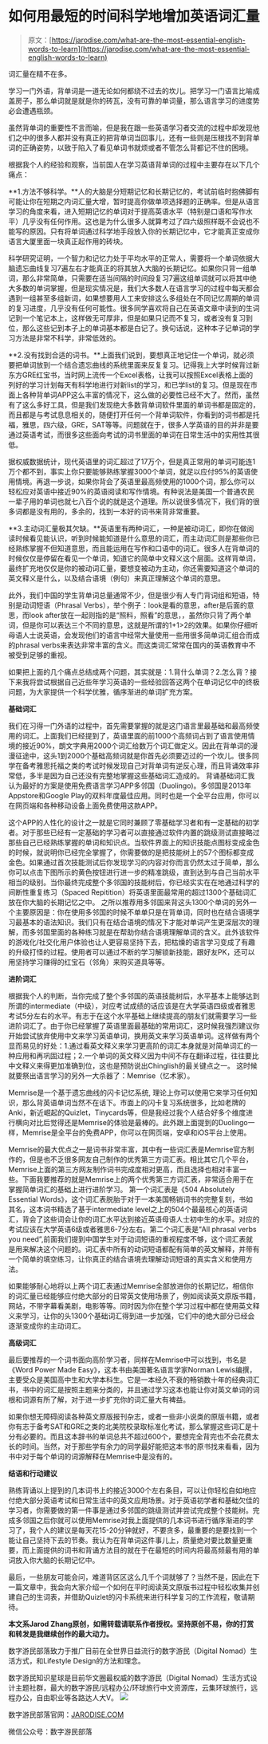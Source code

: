 <!--yml
category: 未分类
date: 2022-06-26 00:00:00
-->

# 如何用最短的时间科学地增加英语词汇量

> 原文：[https://jarodise.com/what-are-the-most-essential-english-words-to-learn](https://jarodise.com/what-are-the-most-essential-english-words-to-learn)

词汇量在精不在多。

学习一门外语，背单词是一道无论如何都绕不过去的坎儿。把学习一门语言比喻成盖房子，那么单词就是就是你的砖瓦，没有可靠的单词量，那么语言学习的进度势必会遭遇瓶颈。

虽然背单词的重要性不言而喻，但是我在跟一些英语学习者交流的过程中却发现他们之中的很多人都并没有真正的把背单词当回事儿，还有一些则是压根找不到背单词的正确姿势，以致于陷入了看见单词书就烦或者不管怎么背都记不住的困境。

根据我个人的经验和观察，当前国人在学习英语背单词的过程中主要存在以下几个痛点：

**1.方法不够科学。**人的大脑是分短期记忆和长期记忆的，考试前临时抱佛脚有可能让你在短期之内词汇量大增，暂时提高你做单项选择题的正确率。但是从语言学习的角度来看，进入短期记忆的单词对于提高英语水平（特别是口语和写作水平）几乎没有任何作用。这也是为什么很多人就算考过了四六级照样既不会说也不能写的原因。只有将单词通过科学地手段放入你的长期记忆中，它才能真正变成你语言大厦里面一块真正起作用的砖块。

科学研究证明，一个智力和记忆力处于平均水平的正常人，需要将一个单词依据大脑遗忘曲线复习7遍左右才能真正的将其放入大脑的长期记忆。如果你只背一组单词，那么非常简单，只需要在适当间隔的时间段复习7遍这组单词就可以将其中绝大多数的单词掌握，但是现实情况是，我们大多数人在语言学习的过程中每天都会遇到一组甚至多组新词，如果想要用人工来安排这么多组处在不同记忆周期的单词的复习进度，几乎没有任何可能性。很多同学喜欢将自己在英语文章中读到的生词记到一个笔记本上，这样做无可厚非，但是如果只记而不复习，或者没有复习到位，那么这些记到本子上的单词基本都是白记了。换句话说，这种本子记单词的学习方法是非常不科学，非常低效的。

**2.没有找到合适的词书。**上面我们说到，要想真正地记住一个单词，就必须要把单词放到一个结合遗忘曲线的系统里面来反复复习。记得我上大学时候背过新东方GRE红宝书，当时网上流传一个Excel表格，让我可以按照Excel表格上面的列好的学习计划每天有科学地进行对新list的学习，和已学list的复习。但是现在市面上各种背单词APP这么丰富的情况下，这么做的必要性已经不大了。然而，虽然有了这么多好工具，但是我们发现绝大多数背单词软件里面的单词书都是固定的，而且都是与考试息息相关的，随便打开任何一个背单词软件，你看到的词书都是托福，雅思，四六级，GRE，SAT等等。问题就在于，很多人学英语的目的并非是要通过英语考试，而很多这些面向考试的词书里面的单词在日常生活中的实用性其很低。

据权威数据统计，现代英语里的词汇超过了17万个，但是真正常用的单词可能连1万个都不到，事实上你只要能够熟练掌握3000个单词，就足以应付95%的英语使用情境。再退一步说，如果你背会了英语里最高频使用的1000个词，那么你可以轻松应对英语中接近90%的英语阅读和写作情境。有种说法是美国一个普通农民一辈子用的单词也就七八百个说的就是这个道理。所以说很多情况下，我们背的很多词都是没有用的，多余的，找到一本好的词书来背非常重要。

**3.主动词汇量极其欠缺。**英语里有两种词汇，一种是被动词汇，即你在做阅读时候看见能认识，听到时候能知道是什么意思的词汇，而主动词汇则是那些你已经熟练掌握不但知道意思，而且能运用在写作和口语中的词汇。很多人在背单词的时候仅仅是停留在看见一个单词，知道它的简单中文释义这个层面。这样背单词，最终扩充地仅仅是你的被动词汇量，要想变被动为主动，你还需要知道这个单词的英文释义是什么，以及结合语境（例句）来真正理解这个单词的意思。

此外，我们中国的学生背单词总量通常不少，但是很少有人专门背词组和短语，特别是动词短语（Phrasal Verbs），举个例子：look是看的意思，after是后面的意思，而look after放在一起则指的是“照料，照看”的意思，，虽然你只背了两个单词，但是你可以表达三个不同的意思，这就是所谓的1+1>2的效果。如果你仔细听母语人士说英语，会发现他们的语言中经常大量使用一些用很多简单词汇组合而成的phrasal verbs来表达非常丰富的含义。而这类词汇常常在国内的英语教育中不被受到足够的重视。

如果把上面的几个痛点总结成两个问题，其实就是：1.背什么单词？2.怎么背？接下来我将尝试根据自己近些年学习英语的一些经验回答这两个在单词记忆中的终极问题，为大家提供一个科学优雅，循序渐进的单词扩充方案。

**基础词汇**

我们在习得一门外语的过程中，首先需要掌握的就是这门语言里最基础和最高频使用的词汇。上面我们已经提到了，英语里面的前1000个高频词占到了语言使用情境的接近90%，朗文字典用2000个词汇给数万个词汇做定义。因此在背单词的漫漫征途中，这头1到2000个基础高频词就是你首先必须要迈过的一个坎儿。很多同学在备考雅思托福之类的考试时候发现自己对背单词有逆反心理，而且背诵效率非常低，多半是因为自己还没有完整地掌握这些基础词汇造成的。 背诵基础词汇我认为最好的方案是使用免费语言学习APP多邻国（Duolingo)。多邻国是2013年Appstore和Google Play的双料年度最佳应用。同时也是一个全平台应用，你可以在网页端和各种移动设备上面免费使用这款APP。

这个APP的人性化的设计之一就是它同时兼顾了零基础学习者和有一定基础的初学者。对于那些已经有一定基础的学习者可以直接通过软件内置的跳级测试直接略过那些自己已经熟练掌握的单词和知识点。当软件界面上的知识技能点图标变成金色的时候，就说明你已经完全掌握了，你需要做的是把技能树上的57个图标都变成金色。如果通过首次技能测试后你发现学习的内容对你而言仍然太过于简单，那么你可以点击下图所示的黄色按钮进行进一步的精准跳级，直到达到与自己当前水平相当的级别。当你最终完成整个多邻国的技能树后，你已经实实在在地通过科学的间断性重复练习（Spaced Repitition）将英语里面最常用的超过1300个基础词汇放在你大脑的长期记忆之中。 之所以推荐用多邻国来背这头1300个单词的另外一个主要原因是：你在使用多邻国的时候不单单只是在背单词，同时也在结合语境学习最基本的语法知识。我们只有在结合语境的情况下才能对单词产生更深层次的理解，而多邻国里面的各种练习就是在帮助你结合语境理解单词的含义。此外该软件的游戏化/社交化用户体验也让人更容易坚持下去，把枯燥的语言学习变成了有趣的升级打怪的过程。使用者可以通过不断的学习解锁新技能，跟好友PK，还可以用坚持学习赚得的红宝石（邻角）来购买道具等等。

**进阶词汇**

根据我个人的判断，当你完成了整个多邻国的英语技能树后，水平基本上能够达到所谓的intermediate（中级），对应考试成绩的话应该是在大学英语四级或者雅思考试5分左右的水平。有志于在这个水平基础上继续提高的朋友们就需要学习一些进阶词汇了。由于你已经掌握了英语里面最基础的常用词汇，这时候我强烈建议你开始尝试放弃使用中文来学习英语单词，换用英文来学习英语单词。这样做有两个显而易见的好处：1.通过看英文释义来学习更高阶的词汇本身就是对简单词汇的一种应用和再巩固过程；2.一个单词的英文释义因为中间不存在翻译过程，往往要比中文释义来得更加准确到位，这也是预防说出Chinglish的最关键点之一。 这时候就要祭出语言学习的另外一大杀器了：Memrise（忆术家）。

Memrise是一个基于遗忘曲线的闪卡记忆系统, 理论上你可以使用它来学习任何知识，那么背英语单词当然不在话下。市面上的闪卡复习系统很多，比如老牌的Anki，新近崛起的Quizlet，Tinycards等，但是我经过我个人结合好多个维度进行横向对比后觉得还是Memrise的体验是最棒的。此外跟上面提到的Duolingo一样，Memrise是全平台的免费APP，你可以在网页端，安卓和iOS平台上使用。

Memrise的最大优点之一是词书非常丰富，其中有一些词汇表是Memrise官方制作的，但是也不乏很多网友自己制作的优秀第三方词汇表。相比其它几个平台，Memrise上面的第三方网友制作词书完成度相对更高，而且选择也相对丰富一些。下面我要推荐的就是Memrise上的两个优秀第三方词汇表，非常适合用于在掌握简单词汇的基础上进行进阶学习。 第一个词汇表是《504 Absolutely Essential Words》，这个词汇表脱胎于对于一本美国畅销词书的完整复刻，书如其名，这本词书精选了基于intermediate level之上的504个最最核心的英语词汇，背会了这些词会让你的词汇水平达到接近英语母语人士初中生的水平。对应的考试应该在大学英语6级或者雅思6-7分左右。第二个词汇表是“All phrasal verbs you need”,前面我们提到中国学生对于动词短语的重视程度不够，这个词汇表就是用来解决这个问题的。词汇表中所有的动词短语都配有简单的英文解释，并带有一个简单的填空练习，让你真正的结合语境去理解动词短语的真实含义和使用方法。

如果能够耐心地将以上两个词汇表通过Memrise全部放进你的长期记忆，相信你的词汇量已经能够应付绝大部分的日常英文使用场景了，例如阅读英文原版书籍，网站，不带字幕看美剧，电影等等。同时因为你在整个学习过程中都在使用英文释义来学习，让你的头1300个基础词汇得到进一步加强，它们中的绝大部分已经会逐渐变成你的主动词汇。

**高级词汇**

最后要推荐的一个词书面向高阶学习者，同样在Memrise中可以找到，书名是《Word Power Made Easy》，这本书由美国著名语言学家Norman Lewis编撰，主要受众是美国高中生和大学本科生。它是一本经久不衰的畅销数十年的经典词汇书，书中的词汇是按照主题来分类的，并且通过学习这本也能让你对英文单词的词根和词源有所了解，对于进一步扩充你的词汇量大有裨益。

如果你想无障碍阅读各种英文原版报刊杂志，或者一些非小说类的原版书籍，或者你有志于备考SAT和GRE之类的北美院校录取标准化考试，那么掌握这些词汇是十分有必要的。而且这本辞书的单词总共不超过600个，要想完全背完也不会花费太长的时间。当然，对于那些学有余力的同学最好能把这本书的原书找来看看，因为书中对于每个单词的词源解释在Memrise中是没有的。

**结语和行动建议**

熟练背诵以上提到的几本词书上的接近3000个左右条目，可以让你轻松自如地应付绝大部分英语考试和日常生活中的英文应用场景。对于英语初学者和基础欠佳的学习者，你需要做的第一件事是通过多邻国的跳级测试并尝试完成整个技能树。完成多邻国之后你就可以使用Memrise对我上面提供的几本词书进行循序渐进的学习了，我个人的建议是每天花15-20分钟就好，不要贪多，最重要的是要找到一个能让自己坚持下去的节奏。我认为在背单词这件事儿上，质量绝对要比数量更重要，而上面提供的词书和背诵方法目的就在于在最短的时间内将最高频最有用的单词放入你大脑的长期记忆中。

最后，一些朋友可能会问，难道背区区这么几千个词就够了？当然不是，因此在下一篇文章中，我会向大家介绍一个如何在平时阅读英文原版书过程中轻松收集并创建自己的生词表，并借助Quizlet的闪卡系统来进行科学复习的工作流程，敬请期待。

**本文系Jarod Zhang原创，如需转载请联系作者授权。坚持原创不易，你的打赏和转发是我继续创作的最大动力。**

数字游民部落致力于推广目前在全世界日益流行的数字游民（Digital Nomad）生活方式，和Lifestyle Design的方法和理念。

数字游民知识星球是目前华文圈最权威的数字游民（Digital Nomad）生活方式设计主题社群，最大的数字游民/远程办公/环球旅行中文资源库，云集环球旅行，远程办公，自由职业等各路达人大V。 ![](img/febecb03b833024d46411b146d65e9fe.png)

数字游民部落官网：[JARODISE.COM](http://JARODISE.COM)

微信公众号：数字游民部落